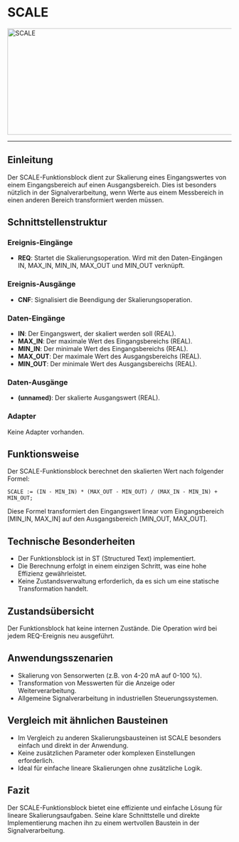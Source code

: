 # SCALE

<img width="668" height="239" alt="SCALE" src="https://github.com/user-attachments/assets/b3a2d282-98ec-47f2-a311-70f4d8aa9d90" />

* * * * * * * * * *
## Einleitung
Der SCALE-Funktionsblock dient zur Skalierung eines Eingangswertes von einem Eingangsbereich auf einen Ausgangsbereich. Dies ist besonders nützlich in der Signalverarbeitung, wenn Werte aus einem Messbereich in einen anderen Bereich transformiert werden müssen.

## Schnittstellenstruktur

### **Ereignis-Eingänge**
- **REQ**: Startet die Skalierungsoperation. Wird mit den Daten-Eingängen IN, MAX_IN, MIN_IN, MAX_OUT und MIN_OUT verknüpft.

### **Ereignis-Ausgänge**
- **CNF**: Signalisiert die Beendigung der Skalierungsoperation.

### **Daten-Eingänge**
- **IN**: Der Eingangswert, der skaliert werden soll (REAL).
- **MAX_IN**: Der maximale Wert des Eingangsbereichs (REAL).
- **MIN_IN**: Der minimale Wert des Eingangsbereichs (REAL).
- **MAX_OUT**: Der maximale Wert des Ausgangsbereichs (REAL).
- **MIN_OUT**: Der minimale Wert des Ausgangsbereichs (REAL).

### **Daten-Ausgänge**
- **(unnamed)**: Der skalierte Ausgangswert (REAL).

### **Adapter**
Keine Adapter vorhanden.

## Funktionsweise
Der SCALE-Funktionsblock berechnet den skalierten Wert nach folgender Formel:
```
SCALE := (IN - MIN_IN) * (MAX_OUT - MIN_OUT) / (MAX_IN - MIN_IN) + MIN_OUT;
```
Diese Formel transformiert den Eingangswert linear vom Eingangsbereich [MIN_IN, MAX_IN] auf den Ausgangsbereich [MIN_OUT, MAX_OUT].

## Technische Besonderheiten
- Der Funktionsblock ist in ST (Structured Text) implementiert.
- Die Berechnung erfolgt in einem einzigen Schritt, was eine hohe Effizienz gewährleistet.
- Keine Zustandsverwaltung erforderlich, da es sich um eine statische Transformation handelt.

## Zustandsübersicht
Der Funktionsblock hat keine internen Zustände. Die Operation wird bei jedem REQ-Ereignis neu ausgeführt.

## Anwendungsszenarien
- Skalierung von Sensorwerten (z.B. von 4-20 mA auf 0-100 %).
- Transformation von Messwerten für die Anzeige oder Weiterverarbeitung.
- Allgemeine Signalverarbeitung in industriellen Steuerungssystemen.

## Vergleich mit ähnlichen Bausteinen
- Im Vergleich zu anderen Skalierungsbausteinen ist SCALE besonders einfach und direkt in der Anwendung.
- Keine zusätzlichen Parameter oder komplexen Einstellungen erforderlich.
- Ideal für einfache lineare Skalierungen ohne zusätzliche Logik.

## Fazit
Der SCALE-Funktionsblock bietet eine effiziente und einfache Lösung für lineare Skalierungsaufgaben. Seine klare Schnittstelle und direkte Implementierung machen ihn zu einem wertvollen Baustein in der Signalverarbeitung.
